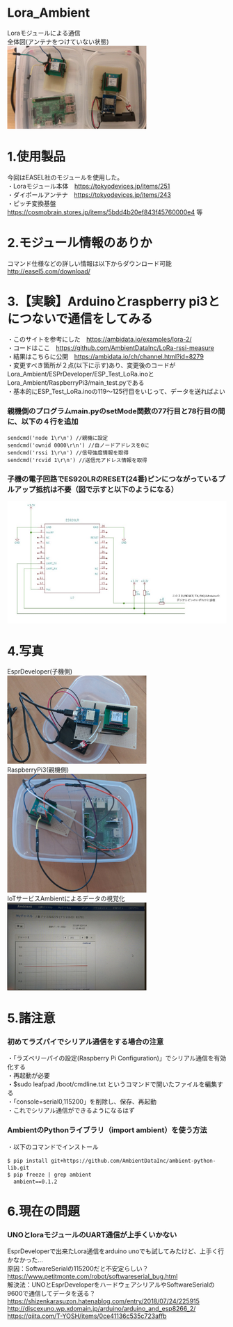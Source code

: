 # Lora_Ambient
Loraモジュールによる通信  
全体図(アンテナをつけていない状態)  
<img src="./fig/all_system.png" width="320">

# 1.使用製品
今回はEASEL社のモジュールを使用した。  
・Loraモジュール本体　https://tokyodevices.jp/items/251  
・ダイポールアンテナ　https://tokyodevices.jp/items/243  
・ピッチ変換基盤　https://cosmobrain.stores.jp/items/5bdd4b20ef843f45760000e4 等  

# 2.モジュール情報のありか
コマンド仕様などの詳しい情報は以下からダウンロード可能  
http://easel5.com/download/  

# 3.【実験】Arduinoとraspberry pi3とにつないで通信をしてみる
・このサイトを参考にした　https://ambidata.io/examples/lora-2/  
・コードはここ　https://github.com/AmbientDataInc/LoRa-rssi-measure  
・結果はこちらに公開　https://ambidata.io/ch/channel.html?id=8279  
・変更すべき箇所が２点(以下に示す)あり、変更後のコードがLora_Ambient/ESPrDeveloper/ESP_Test_LoRa.inoとLora_Ambient/RaspberryPi3/main_test.pyである  
・基本的にESP_Test_LoRa.inoの119～125行目をいじって、データを送ればよい

### 親機側のプログラムmain.pyのsetMode関数の77行目と78行目の間に、以下の４行を追加
```
sendcmd('node 1\r\n') //親機に設定  
sendcmd('ownid 0000\r\n') //自ノードアドレスを0に  
sendcmd('rssi 1\r\n') //信号強度情報を取得  
sendcmd('rcvid 1\r\n') //送信元アドレス情報を取得  
```
### 子機の電子回路でES920LRのRESET(24番)ピンにつながっているプルアップ抵抗は不要（図で示すと以下のようになる）
![lora_arduino](./fig/lora_arduino.jpg)

# 4.写真
EsprDeveloper(子機側)  
<img src="./fig/esprdeveloper.png" width="320">  
RaspberryPi3(親機側)  
<img src="./fig/raspberrypi3.png" width="320">  
IoTサービスAmbientによるデータの視覚化  
<img src="./fig/ambient.png" width="320">

# 5.諸注意
### 初めてラズパイでシリアル通信をする場合の注意
・「ラズベリーパイの設定(Raspberry Pi Configuration)」でシリアル通信を有効化する  
・再起動が必要  
・$sudo leafpad /boot/cmdline.txt というコマンドで開いたファイルを編集する  
・「console=serial0,115200」を削除し、保存、再起動  
・これでシリアル通信ができるようになるはず  

### AmbientのPythonライブラリ（import ambient）を使う方法
・以下のコマンドでインストール  
```
$ pip install git+https://github.com/AmbientDataInc/ambient-python-lib.git  
$ pip freeze | grep ambient  
  ambient==0.1.2
```
      
# 6.現在の問題
### UNOとloraモジュールのUART通信が上手くいかない
EsprDeveloperで出来たLora通信をarduino unoでも試してみたけど、上手く行かなかった…  
原因：SoftwareSerialの115200だと不安定らしい？ https://www.petitmonte.com/robot/softwareserial_bug.html  
解決法：UNOとEsprDeveloperをハードウェアシリアルやSoftwareSerialの9600で通信してデータを送る？  
https://shizenkarasuzon.hatenablog.com/entry/2018/07/24/225915  
http://discexuno.wp.xdomain.jp/arduino/arduino_and_esp8266_2/  
https://qiita.com/T-YOSH/items/0ce41136c535c723affb


